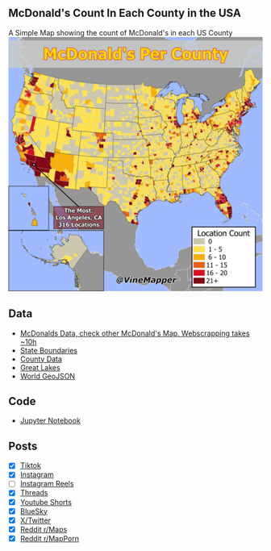 ## McDonald's Count In Each County in the USA
A Simple Map showing the count of McDonald's in each US County
![Map](McDonalds_Per_County_Count.png)

## Data
* [McDonalds Data, check other McDonald's Map. Webscrapping takes ~10h](../McDonalds_Per_State/)
* [State Boundaries](https://www.census.gov/geographies/mapping-files/time-series/geo/carto-boundary-file.html)
* [County Data](https://www.census.gov/geographies/mapping-files/time-series/geo/carto-boundary-file.html)
* [Great Lakes](https://usicecenter.gov/Products/GreatLakesData)
* [World GeoJSON](https://public.opendatasoft.com/explore/dataset/world-administrative-boundaries/export/?flg=en-us)

## Code
* [Jupyter Notebook](FormatData.ipynb)

## Posts
- [x] [Tiktok](https://www.tiktok.com/@vinemapper/video/7456852806117362990)
- [x] [Instagram](https://www.instagram.com/p/DEfe6n8PzO4/)
- [ ] [Instagram Reels]()
- [x] [Threads](https://www.threads.net/@vinemapper/post/DEfe7X7P9bl)
- [x] [Youtube Shorts](https://youtube.com/shorts/W-OaEluLXPM)
- [x] [BlueSky](https://bsky.app/profile/vinemapper.bsky.social/post/3lf3mlnv3i222)
- [x] [X/Twitter](https://x.com/VineMapper/status/1876314068203840003)
- [x] [Reddit r/Maps](https://www.reddit.com/r/Maps/comments/1hv3v89/mcdonalds_per_county/)
- [x] [Reddit r/MapPorn](https://www.reddit.com/r/MapPorn/comments/1hv3ur6/mcdonalds_per_county/)
